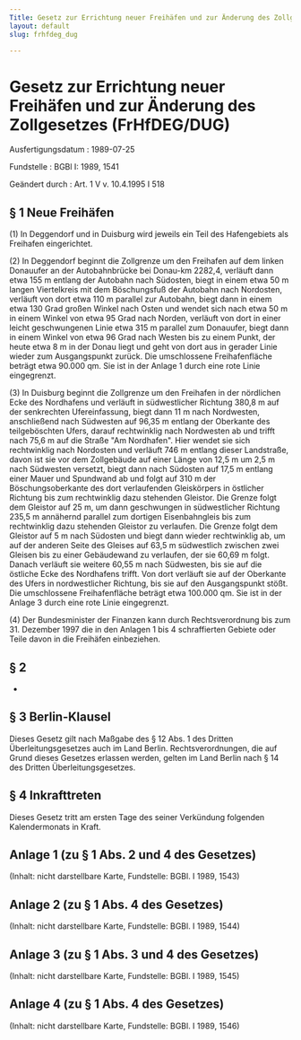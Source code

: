 ```yaml
---
Title: Gesetz zur Errichtung neuer Freihäfen und zur Änderung des Zollgesetzes
layout: default
slug: frhfdeg_dug

---
```


# Gesetz zur Errichtung neuer Freihäfen und zur Änderung des Zollgesetzes (FrHfDEG/DUG)

Ausfertigungsdatum
:   1989-07-25

Fundstelle
:   BGBl I: 1989, 1541

Geändert durch
:   Art. 1 V v. 10.4.1995 I 518


## § 1 Neue Freihäfen

(1) In Deggendorf und in Duisburg wird jeweils ein Teil des
Hafengebiets als Freihafen eingerichtet.

(2) In Deggendorf beginnt die Zollgrenze um den Freihafen auf dem
linken Donauufer an der Autobahnbrücke bei Donau-km 2282,4, verläuft
dann etwa 155 m entlang der Autobahn nach Südosten, biegt in einem
etwa 50 m langen Viertelkreis mit dem Böschungsfuß der Autobahn nach
Nordosten, verläuft von dort etwa 110 m parallel zur Autobahn, biegt
dann in einem etwa 130 Grad großen Winkel nach Osten und wendet sich
nach etwa 50 m in einem Winkel von etwa 95 Grad nach Norden, verläuft
von dort in einer leicht geschwungenen Linie etwa 315 m parallel zum
Donauufer, biegt dann in einem Winkel von etwa 96 Grad nach Westen bis
zu einem Punkt, der heute etwa 8 m in der Donau liegt und geht von
dort aus in gerader Linie wieder zum Ausgangspunkt zurück. Die
umschlossene Freihafenfläche beträgt etwa 90.000
qm. Sie ist in der Anlage 1 durch eine rote Linie eingegrenzt.

(3) In Duisburg beginnt die Zollgrenze um den Freihafen in der
nördlichen Ecke des Nordhafens und verläuft in südwestlicher Richtung
380,8 m auf der senkrechten Ufereinfassung, biegt dann 11 m nach
Nordwesten, anschließend nach Südwesten auf 96,35 m entlang der
Oberkante des teilgeböschten Ufers, darauf rechtwinklig nach
Nordwesten ab und trifft nach 75,6 m auf die Straße "Am Nordhafen".
Hier wendet sie sich rechtwinklig nach Nordosten und verläuft 746 m
entlang dieser Landstraße, davon ist sie vor dem Zollgebäude auf einer
Länge von 12,5 m um 2,5 m nach Südwesten versetzt, biegt dann nach
Südosten auf 17,5 m entlang einer Mauer und Spundwand ab und folgt auf
310 m der Böschungsoberkante des dort verlaufenden Gleiskörpers in
östlicher Richtung bis zum rechtwinklig dazu stehenden Gleistor. Die
Grenze folgt dem Gleistor auf 25 m, um dann geschwungen in
südwestlicher Richtung 235,5 m annähernd parallel zum dortigen
Eisenbahngleis bis zum rechtwinklig dazu stehenden Gleistor zu
verlaufen. Die Grenze folgt dem Gleistor auf 5 m nach Südosten und
biegt dann wieder rechtwinklig ab, um auf der anderen Seite des
Gleises auf 63,5 m südwestlich zwischen zwei Gleisen bis zu einer
Gebäudewand zu verlaufen, der sie 60,69 m folgt. Danach verläuft sie
weitere 60,55 m nach Südwesten, bis sie auf die östliche Ecke des
Nordhafens trifft. Von dort verläuft sie auf der Oberkante des Ufers
in nordwestlicher Richtung, bis sie auf den Ausgangspunkt stößt. Die
umschlossene Freihafenfläche beträgt etwa 100.000
qm. Sie ist in der Anlage 3 durch eine rote Linie eingegrenzt.

(4) Der Bundesminister der Finanzen kann durch Rechtsverordnung bis
zum 31. Dezember 1997 die in den Anlagen 1 bis 4 schraffierten Gebiete
oder Teile davon in die Freihäfen einbeziehen.


## § 2

-


## § 3 Berlin-Klausel

Dieses Gesetz gilt nach Maßgabe des § 12 Abs. 1 des Dritten
Überleitungsgesetzes auch im Land Berlin. Rechtsverordnungen, die auf
Grund dieses Gesetzes erlassen werden, gelten im Land Berlin nach § 14
des Dritten Überleitungsgesetzes.


## § 4 Inkrafttreten

Dieses Gesetz tritt am ersten Tage des seiner Verkündung folgenden
Kalendermonats in Kraft.


## Anlage 1 (zu § 1 Abs. 2 und 4 des Gesetzes)

(Inhalt: nicht darstellbare Karte,
Fundstelle: BGBl. I 1989, 1543)


## Anlage 2 (zu § 1 Abs. 4 des Gesetzes)

(Inhalt: nicht darstellbare Karte,
Fundstelle: BGBl. I 1989, 1544)


## Anlage 3 (zu § 1 Abs. 3 und 4 des Gesetzes)

(Inhalt: nicht darstellbare Karte,
Fundstelle: BGBl. I 1989, 1545)


## Anlage 4 (zu § 1 Abs. 4 des Gesetzes)

(Inhalt: nicht darstellbare Karte,
Fundstelle: BGBl. I 1989, 1546)

